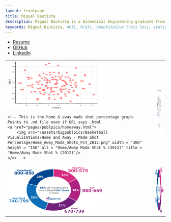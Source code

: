 ```yaml
---
layout: frontpage
title: Miguel Bautista
description: Miguel Bautista is a Biomedical Engineering graduate from the University of California, Irvine currently looking for data science opportunities. #Karl Broman is Professor in Biostatistics and Medical Informatics at University of Wisconsin - Madison; research in statistical genetics
keywords: Miguel Bautista, #QTL, R/qtl, quantitative trait loci, statistics, statistical genetics, recombination
---
```


<div class="navbar">
  <div class="navbar-inner">
      <ul class="nav">
          <li><a href="{{ BASE_PATH }}/assets/bautista_resume.pdf">Resume</a></li>
          <li><a href="https://github.com/mbguel">GitHub</a></li>
          <li><a href="http://linkedin.com/in/miguelb1">LinkedIn</a></li>
      </ul>
  </div>
</div>

<table class="wide">
<tr>
  <td class="left">
  <a href="pages/publpics/cosmetics_project.html">
      <img src="/assets/bigpublpics/cosmetics_plot.png" width = "300" height = "150" alt = "Classifying similarity of cosmetics" title = "Classifying cosmetics based off ingredients"/>
  </a>

    <!-- This is the home & away made shot percentage graph. Points to .md file even if URL says .html
    <a href="pages/publpics/homeaway.html">
        <img src="/assets/bigpublpics/Basketball Visualizations/Home and Away - Made Shot Percentage/Home_Away_Made_Shots_Pct_2012.png" width = "300" height = "150" alt = "Home/Away Made Shot % (2012)" title = "Home/Away Made Shot % (2012)"/>
    </a> -->

  </td>
  <td class="right">
    <a href="pages/publpics/tSNE.html">
        <img src="/assets/bigpublpics/Basketball Visualizations/tSNE Clustering/tSNE_0619_Plot1.png" width = "300" height = "150" alt="NBA Cluster (2016-17)" title="NBA Clustering (2016-17 Season)"/>
    </a>
  </td>
</tr>
<tr>
<td class="left">
  <a href="pages/publpics/loan_status.html">
      <img src="/assets/bigpublpics/loan.png" width = "300" height = "150" alt="Predicting Loan Status" title="Predicting Loan Status"/>
  </a>
</td>
  <!-- This is the League % of Made Shots Over Time graph. Points to .md file even if URL says .html
  <td class="left">
    <a href="pages/publpics/leaguepct_madeshots.html">
        <img src="/assets/bigpublpics/Basketball Visualizations/League Percentage of Made Shots Over Time/shotTypeByTime_2012.png" width = "300" height = "150" alt="League % of Made Shots Over Time (2011-12)" title="League % of Made Shots Over Time (2011-12)"/>
    </a>
  </td> -->
  <td class="right">
    <a href="pages/publpics/house_prices.html">
        <img src="assets/bigpublpics/loan.png" width = "300" height = "150" alt="House Prices" title="House Prices"/>
    </a>
  </td>

  <!-- This is a cycle plot showing rate of made shots. Points to .md file even if URL says .html
  <td class="right">
    <a href="pages/publpics/cycleplot.html">
        <img src="assets/bigpublpics/Basketball Visualizations/NBA Cycle Plots - Rate of Made Shots/1_Point_Made_Frequency.png" width = "300" height = "150" alt="Cycle Plot: Rate of Made Shots (2008-2012)" title="Cycle Plot: Rate of Made Shots (2008-2012)"/>
    </a>
  </td> -->
</tr>
</table>

<!-- <div class="navbar">
  <div class="navbar-inner">
      <ul class="nav">
          <li><a href="morefigs.html">see more figures</a></li>
      </ul>
  </div> -->
<!-- </div> -->
